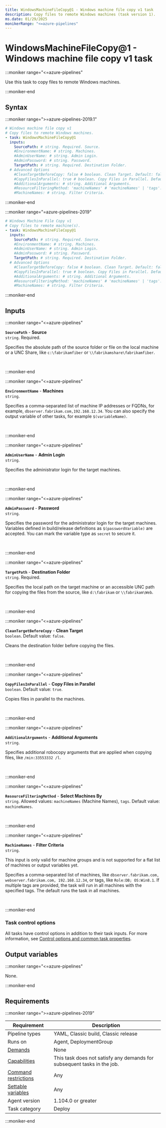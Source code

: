 ```yaml
---
title: WindowsMachineFileCopy@1 - Windows machine file copy v1 task
description: Copy files to remote Windows machines (task version 1).
ms.date: 01/29/2025
monikerRange: "<=azure-pipelines"
---
```


# WindowsMachineFileCopy@1 - Windows machine file copy v1 task

<!-- :::description::: -->
:::moniker range="<=azure-pipelines"

<!-- :::editable-content name="description"::: -->
Use this task to copy files to remote Windows machines.
<!-- :::editable-content-end::: -->

:::moniker-end
<!-- :::description-end::: -->

<!-- :::syntax::: -->
## Syntax

:::moniker range=">=azure-pipelines-2019.1"

```yaml
# Windows machine file copy v1
# Copy files to remote Windows machines.
- task: WindowsMachineFileCopy@1
  inputs:
    SourcePath: # string. Required. Source. 
    #EnvironmentName: # string. Machines. 
    #AdminUserName: # string. Admin Login. 
    #AdminPassword: # string. Password. 
    TargetPath: # string. Required. Destination Folder. 
  # Advanced Options
    #CleanTargetBeforeCopy: false # boolean. Clean Target. Default: false.
    #CopyFilesInParallel: true # boolean. Copy Files in Parallel. Default: true.
    #AdditionalArguments: # string. Additional Arguments. 
    #ResourceFilteringMethod: 'machineNames' # 'machineNames' | 'tags'. Select Machines By. Default: machineNames.
    #MachineNames: # string. Filter Criteria.
```

:::moniker-end

:::moniker range="=azure-pipelines-2019"

```yaml
# Windows Machine File Copy v1
# Copy files to remote machine(s).
- task: WindowsMachineFileCopy@1
  inputs:
    SourcePath: # string. Required. Source. 
    #EnvironmentName: # string. Machines. 
    #AdminUserName: # string. Admin Login. 
    #AdminPassword: # string. Password. 
    TargetPath: # string. Required. Destination Folder. 
  # Advanced Options
    #CleanTargetBeforeCopy: false # boolean. Clean Target. Default: false.
    #CopyFilesInParallel: true # boolean. Copy Files in Parallel. Default: true.
    #AdditionalArguments: # string. Additional Arguments. 
    #ResourceFilteringMethod: 'machineNames' # 'machineNames' | 'tags'. Select Machines By. Default: machineNames.
    #MachineNames: # string. Filter Criteria.
```

:::moniker-end


<!-- :::syntax-end::: -->

<!-- :::inputs::: -->
## Inputs

<!-- :::item name="SourcePath"::: -->
:::moniker range="<=azure-pipelines"

**`SourcePath`** - **Source**<br>
`string`. Required.<br>
<!-- :::editable-content name="helpMarkDown"::: -->
Specifies the absolute path of the source folder or file on the local machine or a UNC Share, like `c:\fabrikamfiber` or `\\fabrikamshare\fabrikamfiber`.
<!-- :::editable-content-end::: -->
<br>

:::moniker-end
<!-- :::item-end::: -->
<!-- :::item name="EnvironmentName"::: -->
:::moniker range="<=azure-pipelines"

**`EnvironmentName`** - **Machines**<br>
`string`.<br>
<!-- :::editable-content name="helpMarkDown"::: -->
Specifies a comma-separated list of machine IP addresses or FQDNs, for example, `dbserver.fabrikam.com,192.168.12.34`. You can also specify the output variable of other tasks, for example `$(variableName)`.
<!-- :::editable-content-end::: -->
<br>

:::moniker-end
<!-- :::item-end::: -->
<!-- :::item name="AdminUserName"::: -->
:::moniker range="<=azure-pipelines"

**`AdminUserName`** - **Admin Login**<br>
`string`.<br>
<!-- :::editable-content name="helpMarkDown"::: -->
Specifies the administrator login for the target machines.
<!-- :::editable-content-end::: -->
<br>

:::moniker-end
<!-- :::item-end::: -->
<!-- :::item name="AdminPassword"::: -->
:::moniker range="<=azure-pipelines"

**`AdminPassword`** - **Password**<br>
`string`.<br>
<!-- :::editable-content name="helpMarkDown"::: -->
Specifies the password for the administrator login for the target machines. Variables defined in build/release definitions as `$(passwordVariable)` are accepted. You can mark the variable type as `secret` to secure it.
<!-- :::editable-content-end::: -->
<br>

:::moniker-end
<!-- :::item-end::: -->
<!-- :::item name="TargetPath"::: -->
:::moniker range="<=azure-pipelines"

**`TargetPath`** - **Destination Folder**<br>
`string`. Required.<br>
<!-- :::editable-content name="helpMarkDown"::: -->
Specifies the local path on the target machine or an accessible UNC path for copying the files from the source, like `d:\fabrikam` or `\\fabrikam\Web`.
<!-- :::editable-content-end::: -->
<br>

:::moniker-end
<!-- :::item-end::: -->
<!-- :::item name="CleanTargetBeforeCopy"::: -->
:::moniker range="<=azure-pipelines"

**`CleanTargetBeforeCopy`** - **Clean Target**<br>
`boolean`. Default value: `false`.<br>
<!-- :::editable-content name="helpMarkDown"::: -->
Cleans the destination folder before copying the files.
<!-- :::editable-content-end::: -->
<br>

:::moniker-end
<!-- :::item-end::: -->
<!-- :::item name="CopyFilesInParallel"::: -->
:::moniker range="<=azure-pipelines"

**`CopyFilesInParallel`** - **Copy Files in Parallel**<br>
`boolean`. Default value: `true`.<br>
<!-- :::editable-content name="helpMarkDown"::: -->
Copies files in parallel to the machines.
<!-- :::editable-content-end::: -->
<br>

:::moniker-end
<!-- :::item-end::: -->
<!-- :::item name="AdditionalArguments"::: -->
:::moniker range="<=azure-pipelines"

**`AdditionalArguments`** - **Additional Arguments**<br>
`string`.<br>
<!-- :::editable-content name="helpMarkDown"::: -->
Specifies additional robocopy arguments that are applied when copying files, like `/min:33553332 /l`.
<!-- :::editable-content-end::: -->
<br>

:::moniker-end
<!-- :::item-end::: -->
<!-- :::item name="ResourceFilteringMethod"::: -->
:::moniker range="<=azure-pipelines"

**`ResourceFilteringMethod`** - **Select Machines By**<br>
`string`. Allowed values: `machineNames` (Machine Names), `tags`. Default value: `machineNames`.<br>
<!-- :::editable-content name="helpMarkDown"::: -->
<!-- :::editable-content-end::: -->
<br>

:::moniker-end
<!-- :::item-end::: -->
<!-- :::item name="MachineNames"::: -->
:::moniker range="<=azure-pipelines"

**`MachineNames`** - **Filter Criteria**<br>
`string`.<br>
<!-- :::editable-content name="helpMarkDown"::: -->
This input is only valid for machine groups and is not supported for a flat list of machines or output variables yet.

Specifies a comma-separated list of machines, like `dbserver.fabrikam.com, webserver.fabrikam.com, 192.168.12.34`, or tags, like `Role:DB; OS:Win8.1`. If multiple tags are provided, the task will run in all machines with the specified tags. The default runs the task in all machines.
<!-- :::editable-content-end::: -->
<br>

:::moniker-end
<!-- :::item-end::: -->

### Task control options

All tasks have control options in addition to their task inputs. For more information, see [Control options and common task properties](/azure/devops/pipelines/yaml-schema/steps-task#common-task-properties).
<!-- :::inputs-end::: -->

<!-- :::outputVariables::: -->
## Output variables

:::moniker range="<=azure-pipelines"

None.

:::moniker-end
<!-- :::outputVariables-end::: -->

<!-- :::remarks::: -->
<!-- :::editable-content name="remarks"::: -->
<!-- :::editable-content-end::: -->
<!-- :::remarks-end::: -->

<!-- :::examples::: -->
<!-- :::editable-content name="examples"::: -->
<!-- :::editable-content-end::: -->
<!-- :::examples-end::: -->

<!-- :::properties::: -->
## Requirements

:::moniker range=">=azure-pipelines-2019"

| Requirement | Description |
|-------------|-------------|
| Pipeline types | YAML, Classic build, Classic release |
| Runs on | Agent, DeploymentGroup |
| [Demands](/azure/devops/pipelines/process/demands) | None |
| [Capabilities](/azure/devops/pipelines/agents/agents#capabilities) | This task does not satisfy any demands for subsequent tasks in the job. |
| [Command restrictions](/azure/devops/pipelines/security/templates#agent-logging-command-restrictions) | Any |
| [Settable variables](/azure/devops/pipelines/security/templates#agent-logging-command-restrictions) | Any |
| Agent version |  1.104.0 or greater |
| Task category | Deploy |

:::moniker-end


<!-- :::properties-end::: -->

<!-- :::see-also::: -->
<!-- :::editable-content name="seeAlso"::: -->
<!-- :::editable-content-end::: -->
<!-- :::see-also-end::: -->